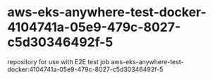 # aws-eks-anywhere-test-docker-4104741a-05e9-479c-8027-c5d30346492f-5
repository for use with E2E test job aws-eks-anywhere-test-docker:4104741a-05e9-479c-8027-c5d30346492f-5
